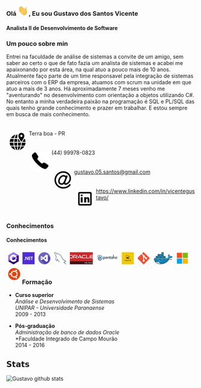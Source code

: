 ### Olá <img src="imagens/Hi.gif" width="29px">, Eu sou Gustavo dos Santos Vicente
#### Analista II de Desenvolvimento de Software
### Um pouco sobre min
Entrei na faculdade de análise de sistemas a convite de um amigo, sem saber ao certo o que de fato fazia um analista de sistemas e acabei me apaixonando por esta área, na qual atuo a pouco mais de 10 anos. 
Atualmente faço parte de um time responsavel pela integração de sistemas parceiros com o ERP da empresa, atuamos com scrum na unidade em que atuo a mais de 3 anos. Há aproximadamente 7 meses venho me "aventurando" no desenvolvimento com orientação a objetos utilizando C#. No entanto a minha verdadeira paixão na programação é SQL e PL/SQL das quais tenho grande conhecimento e prazer em trabalhar. E estou sempre em busca de mais conhecimento.
<br />
<br />
<br />
<img align="left" src="imagens/icons8-localização-mundial-50.png" style="padding: 1%" /></a>  Terra boa - PR
<br />
<br />
<br />
<img align="left" src="imagens/icons8-telefone-50.png" style="padding: 1%" /></a>  (44) 99978-0823
<br />
<br />
<br />
<img align="left" src="imagens/icons8-e-mail-50.png" style="padding: 1%" /></a>  gustavo.05.santos@gmail.com
<br />
<br />
<br />
<img align="left" src="imagens/icons8-linkedin-48.png" style="padding: 1%" /></a>  https://www.linkedin.com/in/vicentegustavo/
<br />
<br />
<br />


### Conhecimentos

#### Conhecimentos
<img align="left" src="imagens/csharp.png" style="padding: 1%" /></a>
<img align="left" src="imagens/dotnet.png" style="padding: 1%" /></a>
<img align="left" src="imagens/visual-studio.png" style="padding: 1%" />
<img align="left" src="imagens/mysql.png" style="padding: 1%" /></a>
<img align="left" src="imagens/oracle-sql-developer.png" style="padding: 1%" /></a>
<img align="left" src="imagens/pentaho.png" style="padding: 1%" /></a>
<img align="left" src="imagens/powerBI.jpg" style="padding: 1%" /></a>

<img align="left" src="imagens/git.png" style="padding: 1%" /></a>
<img align="left" src="imagens/docker.png" style="padding: 1%" /></a>
<img align="left" src="imagens/windows.png" style="padding: 1%" /></a>
<img align="left" src="imagens/ubuntu.png" style="padding: 1%" /></a>

<br />
<br />
<br />

### Formação

* **Curso superior** <br>
*Análise e Desenvolvimento de Sistemas* <br>
*UNIPAR - Universidade Paranaense* <br>
2009 - 2013 

* **Pós-graduação** <br>
*Administração de banco de dados Oracle* <br>
*Faculdade Integrado de Campo Mourão <br>
2014 - 2016 


## 𝗦𝘁𝗮𝘁𝘀

![Gustavo github stats](https://github-readme-stats.vercel.app/api?username=cincao&show_icons=true)
